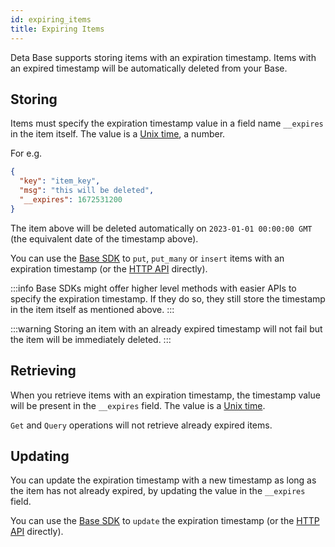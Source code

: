 ```yaml
---
id: expiring_items
title: Expiring Items
---
```


Deta Base supports storing items with an expiration timestamp. Items with an expired timestamp will be automatically deleted from your Base.

## Storing 

Items must specify the expiration timestamp value in a field name `__expires` in the item itself. The value is a [Unix time](https://en.wikipedia.org/wiki/Unix_time), a number.

For e.g.
```json
{
  "key": "item_key",
  "msg": "this will be deleted",
  "__expires": 1672531200
}
```

The item above will be deleted automatically on `2023-01-01 00:00:00 GMT` (the equivalent date of the timestamp above).

You can use the [Base SDK](./sdk.md) to `put`, `put_many` or `insert` items with an expiration timestamp (or the [HTTP API](./HTTP.md) directly).

:::info
Base SDKs might offer higher level methods with easier APIs to specify the expiration timestamp. If they do so, they still store the timestamp in the item itself as mentioned above.
:::

:::warning
Storing an item with an already expired timestamp will not fail but the item will be immediately deleted.
:::

## Retrieving

When you retrieve items with an expiration timestamp, the timestamp value will be present in the `__expires` field. The value is a [Unix time](https://en.wikipedia.org/wiki/Unix_time).

`Get` and `Query` operations will not retrieve already expired items.

## Updating

You can update the expiration timestamp with a new timestamp as long as the item has not already expired, by updating the value in the `__expires` field.

You can use the [Base SDK](./sdk.md) to `update` the expiration timestamp (or the [HTTP API](./HTTP.md) directly).